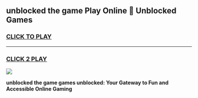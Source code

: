
## unblocked the game Play Online 👋 Unblocked Games
<h3>
<a href="https://premium.freeplayer.one?title=unblocked_the_game&ref=19F">CLICK TO PLAY</a></h3>
<hr>

<h3>
<a href="https://premium.freeplayer.one?title=unblocked_the_game&ref=19F">CLICK 2 PLAY</a>
  
</h3>

<a href="https://premium.freeplayer.one?title=unblocked_the_game&ref=19F"><img src="https://clearcache.store/games.png"></a>


**unblocked the game games unblocked: Your Gateway to Fun and Accessible Online Gaming**
